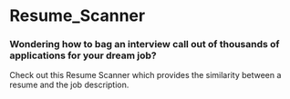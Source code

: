 # Resume_Scanner
### Wondering how to bag an interview call out of thousands of applications  for your dream job?
Check out this Resume Scanner which provides the similarity between a resume and the job description.
